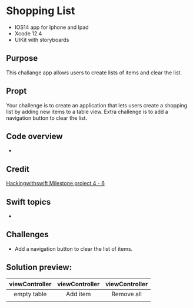 #  Shopping List
* IOS14 app for Iphone and Ipad
* Xcode 12.4
* UIKit with storyboards
## Purpose
This challange app allows users to create lists of items and clear the list.
## Propt
Your challenge is to create an application that lets users create a shopping list by adding new items to a table view. Extra challenge is to add a navigation button to clear the list.
## Code overview
* 
## Credit
[Hackingwithswift Milestone project 4 - 6]("www.hackingwithswift.com/100/32")

## Swift topics
* 
## Challenges 
* Add a navigation button to clear the list of items.
## Solution preview:
| viewController | viewController | viewController | 
| :---------------: | :---------------: | :--------------:  |
| empty table     | Add item         | Remove all  |
| <img src=" " > | <img src=" "> | <img src=" "> |


